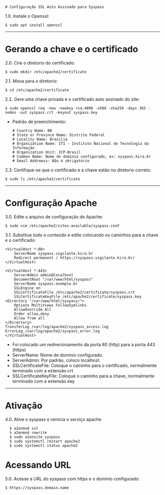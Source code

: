                                                                                             # Configuração SSL Auto Assinado para Syspass

1.0. Instale o Openssl:

    $ sudo apt install openssl

---

# Gerando a chave e o certificado

2.0. Crie o diretorio do certificado:

    $ sudo mkdir /etc/apache2/certificate

2.1. Mova para o diretorio:

    $ cd /etc/apache2/certificate

2.2. Gere uma chave privada e o certificado auto assinado do site:

    $ sudo openssl req -new -newkey rsa:4096 -x509 -sha256 -days 365 -nodes -out syspass.crt -keyout syspass.key

- Padrão de preenchimento:

      # Country Name: BR
      # State or Province Name: Distrito Federal
      # Locality Name: Brasilia
      # Organization Name: ITI - Instituto Nacional de Tecnologia da Informação
      # Organization Unit: ICP-Brasil
      # Common Name: Nome de dominio configurado, ex: syspass.kira.br
      # Email Addrewss: Não é obrigatório

2.3. Certifique-se que o certificado e a chave estão no diretorio correto:

    $ sudo ls /etc/apache2/certificate

---

# Configuração Apache

3.0. Edite o arquivo de configuração do Apache:

    $ sudo vim /etc/apache2/sites-available/syspass.conf
    
3.1. Substitue todo o conteúdo e edite colocando os caminhos para a chave e o certificado:

    <VirtualHost *:80>
        ServerName syspass.vigilante.kira.br
        Redirect permanent / https://syspass.vigilante.kira.br/
    </VirtualHost>

    <VirtualHost *:443>
        ServerAdmin admin@localhost
        DocumentRoot "/var/www/html/syspass"
        ServerName syspass.exemplo.br
        SSLEngine on
        SSLCertificateFile /etc/apache2/certificate/syspass.crt
        SSLCertificateKeyFile /etc/apache2/certificate/syspass.key
    <Directory "/var/www/html/syspass/">
        Options MultiViews FollowSymlinks
        AllowOverride All
        Order allow,deny
        Allow from all
    </Directory>
    TransferLog /var/log/apache2/syspass_access.log
    ErrorLog /var/log/apache2/syspass_error.log
    </VirtualHost>

- Foi colocado um redirecionamento da porta 80 (http) para a porta 443 (https)
- ServerName: Nome de dominio configurado.
- ServerAdmin: Por padrão, coloco localhost.
- SSLCertificateFile: Coloque o caminho para o certificado, normalmente terminado com a extensão.crt
- SSLCertificateKeyFile: Coloque o caminho para a chave, normalmente terminado com a extensão.key

---

# Ativação

4.0. Ative o syspass e reinicia o serviço apache

       
      $ a2enmod ssl
      % a2enmod rewrite
      $ sudo a2ensite syspass
      $ sudo systemctl restart apache2
      $ sudo systemctl status apache2

# Acessando URL

5.0. Acesse a URL do syspass com https e o dominio configurado:

    $ https://syspass.domain.name 














 
